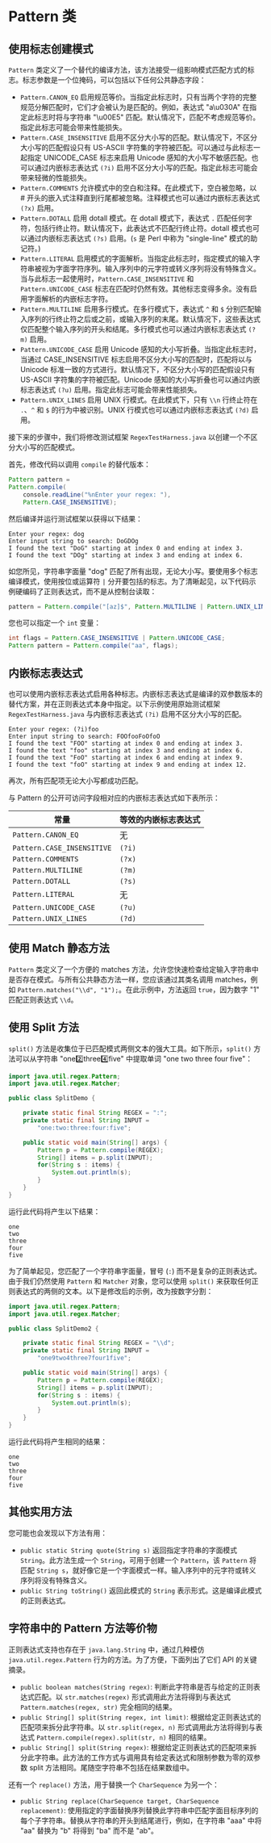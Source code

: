 # Pattern 类

## 使用标志创建模式

`Pattern` 类定义了一个替代的编译方法，该方法接受一组影响模式匹配方式的标志。标志参数是一个位掩码，可以包括以下任何公共静态字段：

- `Pattern.CANON_EQ` 启用规范等价。当指定此标志时，只有当两个字符的完整规范分解匹配时，它们才会被认为是匹配的。例如，表达式 "a\u030A" 在指定此标志时将与字符串 "\u00E5" 匹配。默认情况下，匹配不考虑规范等价。指定此标志可能会带来性能损失。
- `Pattern.CASE_INSENSITIVE` 启用不区分大小写的匹配。默认情况下，不区分大小写的匹配假设只有 US-ASCII 字符集的字符被匹配。可以通过与此标志一起指定 UNICODE_CASE 标志来启用 Unicode 感知的大小写不敏感匹配。也可以通过内嵌标志表达式 `(?i)` 启用不区分大小写的匹配。指定此标志可能会带来轻微的性能损失。
- `Pattern.COMMENTS` 允许模式中的空白和注释。在此模式下，空白被忽略，以 # 开头的嵌入式注释直到行尾都被忽略。注释模式也可以通过内嵌标志表达式 `(?x)` 启用。
- `Pattern.DOTALL` 启用 dotall 模式。在 dotall 模式下，表达式 `.` 匹配任何字符，包括行终止符。默认情况下，此表达式不匹配行终止符。dotall 模式也可以通过内嵌标志表达式 `(?s)` 启用。(`s` 是 Perl 中称为 "single-line" 模式的助记符。)
- `Pattern.LITERAL` 启用模式的字面解析。当指定此标志时，指定模式的输入字符串被视为字面字符序列。输入序列中的元字符或转义序列将没有特殊含义。当与此标志一起使用时，`Pattern.CASE_INSENSITIVE` 和 `Pattern.UNICODE_CASE` 标志在匹配时仍然有效。其他标志变得多余。没有启用字面解析的内嵌标志字符。
- `Pattern.MULTILINE` 启用多行模式。在多行模式下，表达式 `^` 和 `$` 分别匹配输入序列的行终止符之后或之前，或输入序列的末尾。默认情况下，这些表达式仅匹配整个输入序列的开头和结尾。多行模式也可以通过内嵌标志表达式 `(?m)` 启用。
- `Pattern.UNICODE_CASE` 启用 Unicode 感知的大小写折叠。当指定此标志时，当通过 CASE_INSENSITIVE 标志启用不区分大小写的匹配时，匹配将以与 Unicode 标准一致的方式进行。默认情况下，不区分大小写的匹配假设只有 US-ASCII 字符集的字符被匹配。Unicode 感知的大小写折叠也可以通过内嵌标志表达式 `(?u)` 启用。指定此标志可能会带来性能损失。
- `Pattern.UNIX_LINES` 启用 UNIX 行模式。在此模式下，只有 `\\n` 行终止符在 `.`、`^` 和 `$` 的行为中被识别。UNIX 行模式也可以通过内嵌标志表达式 `(?d)` 启用。

接下来的步骤中，我们将修改测试框架 `RegexTestHarness.java` 以创建一个不区分大小写的匹配模式。

首先，修改代码以调用 `compile` 的替代版本：

```java
Pattern pattern =
Pattern.compile(
    console.readLine("%nEnter your regex: "),
    Pattern.CASE_INSENSITIVE);
```

然后编译并运行测试框架以获得以下结果：

```plaintext
Enter your regex: dog
Enter input string to search: DoGDOg
I found the text "DoG" starting at index 0 and ending at index 3.
I found the text "DOg" starting at index 3 and ending at index 6.
```

如您所见，字符串字面量 "dog" 匹配了所有出现，无论大小写。要使用多个标志编译模式，使用按位或运算符 `|` 分开要包括的标志。为了清晰起见，以下代码示例硬编码了正则表达式，而不是从控制台读取：

```java
pattern = Pattern.compile("[az]$", Pattern.MULTILINE | Pattern.UNIX_LINES);
```

您也可以指定一个 `int` 变量：

```java
int flags = Pattern.CASE_INSENSITIVE | Pattern.UNICODE_CASE;
Pattern pattern = Pattern.compile("aa", flags);
```

## 内嵌标志表达式

也可以使用内嵌标志表达式启用各种标志。内嵌标志表达式是编译的双参数版本的替代方案，并在正则表达式本身中指定。以下示例使用原始测试框架 `RegexTestHarness.java` 与内嵌标志表达式 `(?i)` 启用不区分大小写的匹配。

```plaintext
Enter your regex: (?i)foo
Enter input string to search: FOOfooFoOfoO
I found the text "FOO" starting at index 0 and ending at index 3.
I found the text "foo" starting at index 3 and ending at index 6.
I found the text "FoO" starting at index 6 and ending at index 9.
I found the text "foO" starting at index 9 and ending at index 12.
```

再次，所有匹配项无论大小写都成功匹配。

与 Pattern 的公开可访问字段相对应的内嵌标志表达式如下表所示：

| 常量             | 等效的内嵌标志表达式 |
| ---------------- | ------------------- |
| `Pattern.CANON_EQ` | 无                   |
| `Pattern.CASE_INSENSITIVE` | `(?i)`             |
| `Pattern.COMMENTS` | `(?x)`              |
| `Pattern.MULTILINE` | `(?m)`              |
| `Pattern.DOTALL` | `(?s)`              |
| `Pattern.LITERAL` | 无                   |
| `Pattern.UNICODE_CASE` | `(?u)`             |
| `Pattern.UNIX_LINES` | `(?d)`             |

## 使用 Match 静态方法

`Pattern` 类定义了一个方便的 matches 方法，允许您快速检查给定输入字符串中是否存在模式。与所有公共静态方法一样，您应该通过其类名调用 matches，例如 `Pattern.matches("\\d", "1");`。在此示例中，方法返回 `true`，因为数字 "1" 匹配正则表达式 `\\d`。

## 使用 Split 方法

`split()` 方法是收集位于已匹配模式两侧文本的强大工具。如下所示，`split()` 方法可以从字符串 "one:two:three:four:five" 中提取单词 "one two three four five"：

```java
import java.util.regex.Pattern;
import java.util.regex.Matcher;

public class SplitDemo {

    private static final String REGEX = ":";
    private static final String INPUT =
        "one:two:three:four:five";

    public static void main(String[] args) {
        Pattern p = Pattern.compile(REGEX);
        String[] items = p.split(INPUT);
        for(String s : items) {
            System.out.println(s);
        }
    }
}
```

运行此代码将产生以下结果：

```plaintext
one
two
three
four
five
```

为了简单起见，您匹配了一个字符串字面量，冒号 (`:`) 而不是复杂的正则表达式。由于我们仍然使用 `Pattern` 和 `Matcher` 对象，您可以使用 `split()` 来获取任何正则表达式的两侧的文本。以下是修改后的示例，改为按数字分割：

```java
import java.util.regex.Pattern;
import java.util.regex.Matcher;

public class SplitDemo2 {

    private static final String REGEX = "\\d";
    private static final String INPUT =
        "one9two4three7four1five";

    public static void main(String[] args) {
        Pattern p = Pattern.compile(REGEX);
        String[] items = p.split(INPUT);
        for(String s : items) {
            System.out.println(s);
        }
    }
}
```

运行此代码将产生相同的结果：

```plaintext
one
two
three
four
five
```

## 其他实用方法

您可能也会发现以下方法有用：

- `public static String quote(String s)` 返回指定字符串的字面模式 `String`。此方法生成一个 `String`，可用于创建一个 `Pattern`，该 `Pattern` 将匹配 `String s`，就好像它是一个字面模式一样。输入序列中的元字符或转义序列将没有特殊含义。
- `public String toString()` 返回此模式的 `String` 表示形式。这是编译此模式的正则表达式。

## 字符串中的 Pattern 方法等价物

正则表达式支持也存在于 `java.lang.String` 中，通过几种模仿 `java.util.regex.Pattern` 行为的方法。为了方便，下面列出了它们 API 的关键摘录。

- `public boolean matches(String regex)`: 判断此字符串是否与给定的正则表达式匹配。以 `str.matches(regex)` 形式调用此方法将得到与表达式 `Pattern.matches(regex, str)` 完全相同的结果。
- `public
String[] split(String regex, int limit)`: 根据给定正则表达式的匹配项来拆分此字符串。以 `str.split(regex, n)` 形式调用此方法将得到与表达式 `Pattern.compile(regex).split(str, n)` 相同的结果。
- `public String[] split(String regex)`: 根据给定正则表达式的匹配项来拆分此字符串。此方法的工作方式与调用具有给定表达式和限制参数为零的双参数 split 方法相同。尾随空字符串不包括在结果数组中。

还有一个 `replace()` 方法，用于替换一个 `CharSequence` 为另一个：

- `public String replace(CharSequence target, CharSequence replacement)`: 使用指定的字面替换序列替换此字符串中匹配字面目标序列的每个子字符串。替换从字符串的开头到结尾进行，例如，在字符串 "aaa" 中将 "aa" 替换为 "b" 将得到 "ba" 而不是 "ab"。


